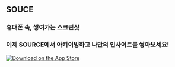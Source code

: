 ## SOUCE
### 휴대폰 속, 쌓여가는 스크린샷
### 이제 SOURCE에서 아키이빙하고 나만의 인사이트를 쌓아보세요!

[![Download on the App Store](https://linkmaker.itunes.apple.com/images/badges/en-us/badge_appstore-lrg.svg)](https://apps.apple.com/app/1660935438)
